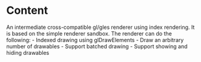 # Content
An intermediate cross-compatible gl/gles renderer using index rendering. 
It is based on the simple renderer sandbox.
The renderer can do the following: 
	- Indexed drawing using glDrawElements
	- Draw an arbitrary number of drawables
	- Support batched drawing
	- Support showing and hiding drawables